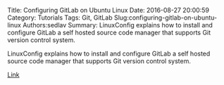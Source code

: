 Title: Configuring GitLab on Ubuntu Linux
Date: 2016-08-27 20:00:59
Category: Tutorials
Tags: Git, GitLab
Slug:configuring-gitlab-on-ubuntu-linux
Authors:sedlav
Summary: LinuxConfig explains how to install and configure GitLab a self hosted source code manager that supports Git version control system.

LinuxConfig explains how to install and configure GitLab a self hosted source code manager that supports Git version control system.

[Link](https://linuxconfig.org/configuring-gitab-on-ubuntu-linux)
